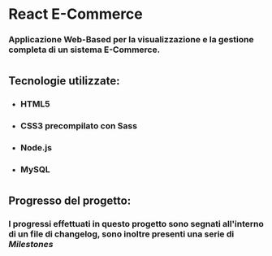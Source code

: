 # **React E-Commerce**
### Applicazione Web-Based per la visualizzazione e la gestione completa di un sistema E-Commerce.

#

## **Tecnologie utilizzate:**
- ### HTML5
- ### CSS3 precompilato con Sass
- ### Node.js
- ### MySQL

#

## **Progresso del progetto:**
### I progressi effettuati in questo progetto sono segnati all'interno di un file di changelog, sono inoltre presenti una serie di *Milestones*
